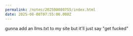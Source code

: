```yaml
---
permalink: /notes/202508080755/index.html
date: 2025-08-08T07:55:00.000Z
---
```


gunna add an llms.txt to my site but it'll just say "get fucked"

